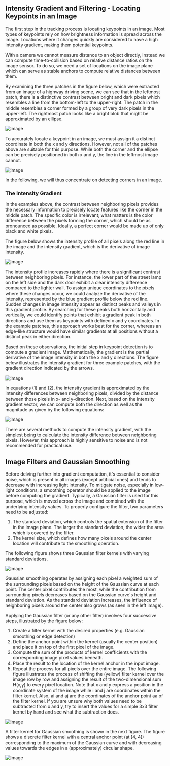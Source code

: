 ## Intensity Gradient and Filtering - Locating Keypoints in an Image

The first step in the tracking process is locating keypoints in an image. Most types of keypoints rely on how brightness information is spread across the image. Locations where it changes quickly are considered to have a high intensity gradient, making them potential keypoints.

With a camera we cannot measure distance to an object directly, instead we can compute time-to-collision based on relative distance ratios on the image sensor. To do so, we need a set of locations on the image plane which can serve as stable anchors to compute relative distances between them. 

By examining the three patches in the figure below, which were extracted from an image of a highway driving scene, we can see that in the leftmost patch, there is a distinctive contrast between bright and dark pixels which resembles a line from the bottom-left to the upper-right. The patch in the middle resembles a corner formed by a group of very dark pixels in the upper-left. The rightmost patch looks like a bright blob that might be approximated by an ellipse.

![image](https://github.com/user-attachments/assets/4df4d248-7cb1-436b-8e3d-af7bf828c528)


To accurately locate a keypoint in an image, we must assign it a distinct coordinate in both the x and y directions. However, not all of the patches above are suitable for this purpose. While both the corner and the ellipse can be precisely positioned in both x and y, the line in the leftmost image cannot.

![image](https://github.com/user-attachments/assets/eef21a81-71de-48f3-8162-8e8944e87c95)


In the following, we will thus concentrate on detecting corners in an image. 

### The Intensity Gradient

In the examples above, the contrast between neighboring pixels provides the necessary information to precisely locate features like the corner in the middle patch. The specific color is irrelevant; what matters is the color difference between the pixels forming the corner, which should be as pronounced as possible. Ideally, a perfect corner would be made up of only black and white pixels.

The figure below shows the intensity profile of all pixels along the red line in the image and the intensity gradient, which is the derivative of image intensity.

![image](https://github.com/user-attachments/assets/afce86e0-a1d9-411e-bd12-acbd9a17bdce)


The intensity profile increases rapidly where there is a significant contrast between neighboring pixels. For instance, the lower part of the street lamp on the left side and the dark door exhibit a clear intensity difference compared to the lighter wall. To assign unique coordinates to the pixels where these changes occur, we could analyze the derivative of the intensity, represented by the blue gradient profile below the red line. Sudden changes in image intensity appear as distinct peaks and valleys in this gradient profile. By searching for these peaks both horizontally and vertically, we could identify points that exhibit a gradient peak in both directions and use them as keypoints with defined x and y coordinates. In the example patches, this approach works best for the corner, whereas an edge-like structure would have similar gradients at all positions without a distinct peak in either direction.

Based on these observations, the initial step in keypoint detection is to compute a gradient image. Mathematically, the gradient is the partial derivative of the image intensity in both the x and y directions. The figure below illustrates the intensity gradient for three example patches, with the gradient direction indicated by the arrows.

![image](https://github.com/user-attachments/assets/65014dcb-f6c7-4cd4-bbb7-651009e66198)

In equations (1) and (2), the intensity gradient is approximated by the intensity differences between neighboring pixels, divided by the distance between those pixels in x- and y-direction. Next, based on the intensity gradient vector, we can compute both the direction as well as the magnitude as given by the following equations:


![image](https://github.com/user-attachments/assets/5245438a-b4b5-4442-b35a-75b355eef732)

There are several methods to compute the intensity gradient, with the simplest being to calculate the intensity difference between neighboring pixels. However, this approach is highly sensitive to noise and is not recommended for practical use.

## Image Filters and Gaussian Smoothing

Before delving further into gradient computation, it's essential to consider noise, which is present in all images (except artificial ones) and tends to decrease with increasing light intensity. To mitigate noise, especially in low-light conditions, a smoothing operator should be applied to the image before computing the gradient. Typically, a Gaussian filter is used for this purpose, which is moved across the image and combined with the underlying intensity values. To properly configure the filter, two parameters need to be adjusted:

1.	The standard deviation, which controls the spatial extension of the filter in the image plane. The larger the standard deviation, the wider the area which is covered by the filter.
2.	The kernel size, which defines how many pixels around the center location will contribute to the smoothing operation.

The following figure shows three Gaussian filter kernels with varying standard deviations.

![image](https://github.com/user-attachments/assets/cc72c223-e004-46f4-a899-7a8b2f3bb560)


Gaussian smoothing operates by assigning each pixel a weighted sum of the surrounding pixels based on the height of the Gaussian curve at each point. The center pixel contributes the most, while the contribution from surrounding pixels decreases based on the Gaussian curve's height and standard deviation. As the standard deviation increases, the influence of neighboring pixels around the center also grows (as seen in the left image).

Applying the Gaussian filter (or any other filter) involves four successive steps, illustrated by the figure below:

1.	Create a filter kernel with the desired properties (e.g. Gaussian smoothing or edge detection)
2.	Define the anchor point within the kernel (usually the center position) and place it on top of the first pixel of the image.
3.	Compute the sum of the products of kernel coefficients with the corresponding image pixel values beneath.
4.	Place the result to the location of the kernel anchor in the input image.
5.	Repeat the process for all pixels over the entire image.
The following figure illustrates the process of shifting the (yellow) filter kernel over the image row by row and assigning the result of the two-dimensional sum H(x,y) to every pixel location. Note that x and y express a position in the coordinate system of the image while i and j are coordinates within the filter kernel. Also, ai and aj are the coordinates of the anchor point aa of the filter kernel. If you are unsure why both values need to be subtracted from x and y, try to insert the values for a simple 3x3 filter kernel by hand and see what the subtraction does.


![image](https://github.com/user-attachments/assets/34d35116-21ad-410c-8b24-27b4e5dc579a)

A filter kernel for Gaussian smoothing is shown in the next figure. The figure shows a discrete filter kernel with a central anchor point (at [4, 4]) corresponding to the maximum of the Gaussian curve and with decreasing values towards the edges in a (approximately) circular shape.


![image](https://github.com/user-attachments/assets/820a1345-9770-4291-98c4-c505877cbe4d)












